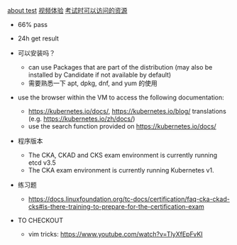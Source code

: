 [about test](https://docs.linuxfoundation.org/tc-docs/certification/faq-cka-ckad-cks)
[视频体验](https://psi.wistia.com/medias/5kidxdd0ry)
[考试时可以访问的资源](https://docs.linuxfoundation.org/tc-docs/certification/certification-resources-allowed#certified-kubernetes-administrator-cka-and-certified-kubernetes-application-developer-ckad)

- 66% pass
- 24h get result

- 可以安装吗？

  - can use Packages that are part of the distribution (may also be installed by Candidate if not available by default)
  - 需要熟悉一下 apt, dpkg, dnf, and yum 的使用

- use the browser within the VM to access the following documentation:

  - https://kubernetes.io/docs/, https://kubernetes.io/blog/ translations (e.g. https://kubernetes.io/zh/docs/)
  - use the search function provided on https://kubernetes.io/docs/

- 程序版本

  - The CKA, CKAD and CKS exam environment is currently running etcd v3.5
  - The CKA exam environment is currently running Kubernetes v1.

- 练习题

  - https://docs.linuxfoundation.org/tc-docs/certification/faq-cka-ckad-cks#is-there-training-to-prepare-for-the-certification-exam

- TO CHECKOUT
  - vim tricks: https://www.youtube.com/watch?v=TlyXfEpFvKI
